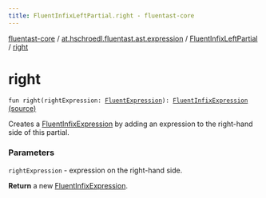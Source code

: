 ```yaml
---
title: FluentInfixLeftPartial.right - fluentast-core
---
```


[fluentast-core](../../index.html) / [at.hschroedl.fluentast.ast.expression](../index.html) / [FluentInfixLeftPartial](index.html) / [right](.)

# right

`fun right(rightExpression: `[`FluentExpression`](../-fluent-expression/index.html)`): `[`FluentInfixExpression`](../-fluent-infix-expression/index.html) [(source)](https://github.com/hschroedl/FluentAST/tree/master/core/src/main/kotlin//at.hschroedl.fluentast/ast/expression/InfixExpression.kt#L82)

Creates a [FluentInfixExpression](../-fluent-infix-expression/index.html) by adding an expression to the right-hand side
of this partial.

### Parameters

`rightExpression` - expression on the right-hand side.

**Return**
a new [FluentInfixExpression](../-fluent-infix-expression/index.html).

